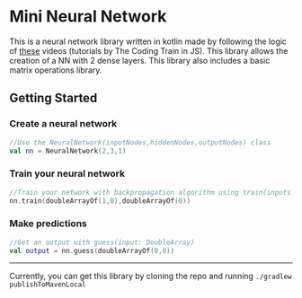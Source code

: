 # Mini Neural Network
This is a neural network library written in kotlin made by following the logic of 
[these](https://www.youtube.com/watch?v=XJ7HLz9VYz0&list=PLRqwX-V7Uu6aCibgK1PTWWu9by6XFdCfh) videos (tutorials by The Coding Train in JS). 
This library allows the creation of a NN with 2 dense layers. This library also includes a basic matrix operations library.

## Getting Started
### Create a neural network
```kotlin
//Use the NeuralNetwork(inputNodes,hiddenNodes,outputNodes) class
val nn = NeuralNetwork(2,3,1)
```
### Train your neural network
```kotlin
//Train your network with backpropagation algorithm using train(inputs: DoubleArray, targetOutput: DoubleArray)
nn.train(doubleArrayOf(1,0),doubleArrayOf(0))
```
### Make predictions
```kotlin
//Get an output with guess(input: DoubleArray)
val output = nn.guess(doubleArrayOf(0,0)) 
```
---
Currently, you can get this library by cloning the repo and running `./gradlew publishToMavenLocal`
